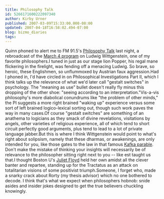```yaml
---
title: Philosophy Talk
id: 5266171600222097340
author: Kirby Urner
published: 2007-03-09T15:33:00.000-08:00
updated: 2007-04-18T16:58:02.494-07:00
blog: bizmo_diaries
tags: 
---
```


Quinn phoned to alert me to FM 91.5's [Philosophy Talk](http://www.philosophytalk.org/) last night, a rebroadcast of the [March 4 program](http://www.philosophytalk.org/pastShows/Wittgenstein.html) on Ludwig Wittgenstein, one of my favorite philosophers.I tuned in just as our stage lion Popper, his regal mane flickering in the firelight, was fending off a menacing Ludwig. So brave, so heroic, these Englishmen, so unflummoxed by Austrian faux aggression.Had I phoned in, I'd have circled in on Philosophical Investigations Part II, which I think talks up the relevance of what we'd later call "gestalt switches" in psychology. The "meaning as use" bullet doesn't really fly minus this dropping of the other shoe: "seeing according to an interpretation."Vis-a-vis philosophy's more diabolical conundrums like "the problem of other minds," the PI suggests a more right brained "waking up" experience versus some sort of left brained logico-lexical sorting out, though such work paves the way in many cases.Of course "gestalt switches" are something of an anathema to logicians as they smack of divine revelations, visitations by angels, other varieties of religious experience, all of which tend to short circuit perfectly good arguments, plus tend to lead to a lot of private language jabber.But this is where I think Wittgenstein would point to what's right about solipsism, namely that these dharmas, or awakenings, are only intended for you, like those gates to the law in that famous [Kafka parable](http://etext.library.adelaide.edu.au/k/kafka/franz/trial/chapter9.html). Don't make the mistake of thinking your insights will necessarily be of relevance to the philosopher sitting right next to you -- like est taught us that.I thought Boston U's [Juliet Floyd](http://www.bu.edu/philo/faculty/floyd.html) held her own amidst all the clever banter and repartee, standing up for the Tractatus as an attack on totalitarian visions of some positivist triumph.Someone, I forget who, made a snarky crack about Rorty (my thesis advisor) which no one bothered to decode. I think that's what we expect when philosophers hobnob: snide asides and insider jokes designed to get the true believers chuckling knowingly.